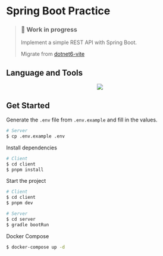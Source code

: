 # Spring Boot Practice

> ### 👷 Work in progress
>
> Implement a simple REST API with Spring Boot.
> 
> Migrate from [dotnet6-vite](https://github.com/Chia1104/dotnet6-vite)

## Language and Tools

<div align="center">
  <img src="https://skillicons.dev/icons?i=ts,kotlin,vite,react,spring,postgres,docker" />
</div>

## Get Started

Generate the `.env` file from `.env.example` and fill in the values.

```bash
# Server
$ cp .env.example .env
```

Install dependencies

```bash
# Client
$ cd client
$ pnpm install
```

Start the project

```bash
# Client
$ cd client
$ pnpm dev

# Server
$ cd server
$ gradle bootRun
```

Docker Compose

```bash
$ docker-compose up -d
```
